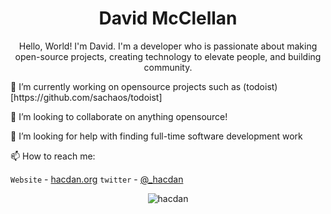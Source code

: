 <p align="center"> <h1 align="center">David McClellan</h1> </p>
<p align="center">Hello, World! I'm David. I'm a developer who is passionate about making open-source projects, creating technology to elevate people, and building community.
</p>
🔭 I’m currently working on opensource projects such as (todoist)[https://github.com/sachaos/todoist]

👯 I’m looking to collaborate on anything opensource!

🤔 I’m looking for help with finding full-time software development work

📫 How to reach me:

`Website` - [hacdan.org](https://hacdan.org)
`twitter` - [@_hacdan](https://twitter.com/_hacdan)

<p align="center">
	<img src=https://github-readme-stats.vercel.app/api?username=hacdan&show_icons=true alt=hacdan />
</p>
